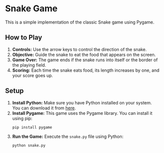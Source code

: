 # Snake Game

This is a simple implementation of the classic Snake game using Pygame.

## How to Play

1. **Controls:** Use the arrow keys to control the direction of the snake.
2. **Objective:** Guide the snake to eat the food that appears on the screen.
3. **Game Over:** The game ends if the snake runs into itself or the border of the playing field.
4. **Scoring:** Each time the snake eats food, its length increases by one, and your score goes up.

## Setup

1. **Install Python:** Make sure you have Python installed on your system. You can download it from [here](https://www.python.org/downloads/).
2. **Install Pygame:** This game uses the Pygame library. You can install it using pip:
    ```
    pip install pygame
    ```
3. **Run the Game:** Execute the `snake.py` file using Python:
    ```
    python snake.py
    ```


